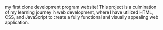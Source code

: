 my first clone development program website! This project is a culmination of my learning journey in web development, where I have utilized HTML, CSS, and JavaScript to create a fully functional and visually appealing web application.
